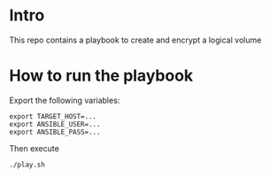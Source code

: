 # Intro
This repo contains a playbook to create and encrypt a logical volume  


# How to run the playbook
Export the following variables:
```
export TARGET_HOST=...
export ANSIBLE_USER=...
export ANSIBLE_PASS=...
```

Then execute
```
./play.sh
```
